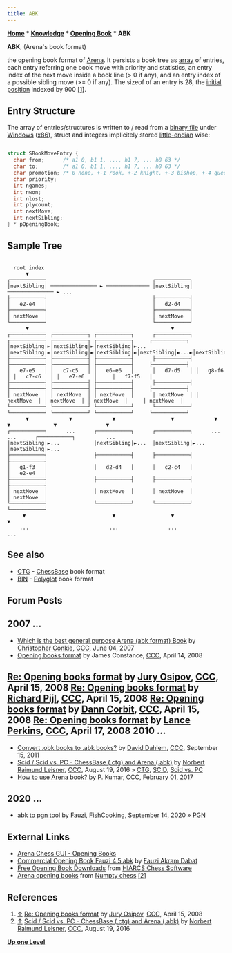 ```yaml
---
title: ABK
---
```

**[Home](Home "Home") * [Knowledge](Knowledge "Knowledge") * [Opening Book](Opening_Book "Opening Book") * ABK**

**ABK**, (Arena's book format)

the opening book format of [Arena](Arena "Arena"). It persists a book tree as [array](Array "Array") of entries, each entry referring one book move with priority and statistics, an entry index of the next move inside a book line (> 0 if any), and an entry index of a possible sibling move (>= 0 if any). The sizeof of an entry is 28, the [initial position](Initial_Position "Initial Position") indexed by 900 <a id="cite-note-1" href="#cite-ref-1">[1]</a>.

## Entry Structure

The array of entries/structures is written to / read from a [binary file](https://en.wikipedia.org/wiki/Binary_file) under [Windows](Windows "Windows") ([x86](X86 "X86")), struct and integers implicitely stored [little-endian](Little-endian "Little-endian") wise:

```C++

struct SBookMoveEntry {
  char from;      /* a1 0, b1 1, ..., h1 7, ... h8 63 */
  char to;        /* a1 0, b1 1, ..., h1 7, ... h8 63 */
  char promotion; /* 0 none, +-1 rook, +-2 knight, +-3 bishop, +-4 queen */
  char priority;
  int ngames;
  int nwon;
  int nlost;
  int plycount;
  int nextMove;
  int nextSibling;
} * pOpeningBook;

```

## Sample Tree

```

  root index
      ▼
┌───────────┐                                  ┌───────────┐  
│nextSibling│ ─────────────── ► ────────────── │nextSibling│ ─────────────── ► ... 
├───────────┤                                  ├───────────┤  
│   e2-e4   │                                  │   d2-d4   │  
├───────────┤                                  ├───────────┤  
│ nextMove  │                                  │ nextMove  │  
└───────────┘                                  └───────────┘  
      ▼                                              ▼
┌───────────┐ ┌───────────┐ ┌───────────┐      ┌───────────┐ ┌───────────┐ ┌───────────┐ ┌───────────┐     ┌───────────┐ 
│nextSibling│►│nextSibling│►│nextSibling│►...  │nextSibling│►│nextSibling│►│nextSibling│►│nextSibling│►...►│nextSibling│ 
├───────────┤ ├───────────┤ ├───────────┤      ├───────────┤ ├───────────┤ ├───────────┤ ├───────────┤     ├───────────┤ 
│   e7-e5   │ │   c7-c5   │ │   e6-e6   │      │   d7-d5   │ │   g8-f6   │ │   c7-c6   │ │   e7-e6   │     │   f7-f5   │ 
├───────────┤ ├───────────┤ ├───────────┤      ├───────────┤ ├───────────┤ ├───────────┤ ├───────────┤     ├───────────┤ 
│ nextMove  │ │ nextMove  │ │ nextMove  │      │ nextMove  │ │ nextMove  │ │ nextMove  │ │ nextMove  │     │ nextMove  │ 
└───────────┘ └───────────┘ └───────────┘      └───────────┘ └───────────┘ └───────────┘ └───────────┘     └───────────┘ 
      ▼             ▼             ▼                  ▼             ▼             ▼              ▼                ▼
┌───────────┐      ...      ┌───────────┐      ┌───────────┐      ...           ...      ┌───────────┐          ...
│nextSibling│►...           │nextSibling│►...  │nextSibling│►...                         │nextSibling│►...
├───────────┤               ├───────────┤      ├───────────┤                             ├───────────┤ 
│   g1-f3   │               │   d2-d4   │      │   c2-c4   │                             │   e2-e4   │ 
├───────────┤               ├───────────┤      ├───────────┤                             ├───────────┤ 
│ nextMove  │               │ nextMove  │      │ nextMove  │                             │ nextMove  │ 
└───────────┘               └───────────┘      └───────────┘                             └───────────┘ 
     ▼                            ▼                  ▼                                         ▼
	...                          ...                ...                                       ...

```

## See also

- [CTG](CTG "CTG") - [ChessBase](ChessBase "ChessBase") book format
- [BIN](index.php?title=Polyglot&action=edit&redlink=1 "Polyglot (page does not exist)") - [Polyglot](index.php?title=Polyglot&action=edit&redlink=1 "Polyglot (page does not exist)") book format

## Forum Posts

## 2007 ...

- [Which is the best general purpose Arena (abk format) Book](http://www.talkchess.com/forum/viewtopic.php?t=14254) by [Christopher Conkie](index.php?title=Christopher_Conkie&action=edit&redlink=1 "Christopher Conkie (page does not exist)"), [CCC](CCC "CCC"), June 04, 2007
- [Opening books format](http://www.talkchess.com/forum/viewtopic.php?t=20661) by James Constance, [CCC](CCC "CCC"), April 14, 2008

## [Re: Opening books format](http://www.talkchess.com/forum/viewtopic.php?t=20661&start=5) by [Jury Osipov](Jury_Osipov "Jury Osipov"), [CCC](CCC "CCC"), April 15, 2008 [Re: Opening books format](http://www.talkchess.com/forum/viewtopic.php?t=20661&start=6) by [Richard Pijl](Richard_Pijl "Richard Pijl"), [CCC](CCC "CCC"), April 15, 2008 [Re: Opening books format](http://www.talkchess.com/forum/viewtopic.php?t=20661&start=9) by [Dann Corbit](Dann_Corbit "Dann Corbit"), [CCC](CCC "CCC"), April 15, 2008 [Re: Opening books format](http://www.talkchess.com/forum/viewtopic.php?t=20661&start=13) by [Lance Perkins](Lance_Perkins "Lance Perkins"), [CCC](CCC "CCC"), April 17, 2008 2010 ...

- [Convert .obk books to .abk books?](http://www.talkchess.com/forum/viewtopic.php?t=40406) by [David Dahlem](index.php?title=David_Dahlem&action=edit&redlink=1 "David Dahlem (page does not exist)"), [CCC](CCC "CCC"), September 15, 2011
- [Scid / Scid vs. PC - ChessBase (.ctg) and Arena (.abk)](http://www.talkchess.com/forum/viewtopic.php?t=61165) by [Norbert Raimund Leisner](Norbert_Raimund_Leisner "Norbert Raimund Leisner"), [CCC](CCC "CCC"), August 19, 2016 » [CTG](CTG "CTG"), [SCID](SCID "SCID"), [Scid vs. PC](Scid_vs._PC "Scid vs. PC")
- [How to use Arena book?](http://www.talkchess.com/forum/viewtopic.php?t=63007) by P. Kumar, [CCC](CCC "CCC"), February 01, 2017

## 2020 ...

- [abk to pgn tool](https://groups.google.com/d/msg/fishcooking/2PQ3_bl_tvg/gknge6qzBAAJ) by [Fauzi](Fauzi_Akram_Dabat "Fauzi Akram Dabat"), [FishCooking](Computer_Chess_Forums "Computer Chess Forums"), September 14, 2020 » [PGN](Portable_Game_Notation "Portable Game Notation")

## External Links

- [Arena Chess GUI - Opening Books](http://www.playwitharena.com/?User_Files%2C_Engines:Opening_Books_%2821%29%26nbsp%3B)
- [Commercial Opening Book Fauzi 4.5.abk](https://gumroad.com/l/UAgr) by [Fauzi Akram Dabat](Fauzi_Akram_Dabat "Fauzi Akram Dabat")
- [Free Opening Book Downloads](http://www.hiarcs.com/chess-opening-book-free.htm) from [HIARCS Chess Software](HIARCS "HIARCS")
- [Arena opening books](https://sites.google.com/site/numptychess/arena-opening-books) from [Numpty chess](Numpty_chess "Numpty chess") <a id="cite-note-2" href="#cite-ref-2">[2]</a>

## References

1. <a id="cite-ref-1" href="#cite-note-1">↑</a> [Re: Opening books format](http://www.talkchess.com/forum/viewtopic.php?t=20661&start=5) by [Jury Osipov](Jury_Osipov "Jury Osipov"), [CCC](CCC "CCC"), April 15, 2008
1. <a id="cite-ref-2" href="#cite-note-2">↑</a> [Scid / Scid vs. PC - ChessBase (.ctg) and Arena (.abk)](http://www.talkchess.com/forum/viewtopic.php?t=61165) by [Norbert Raimund Leisner](Norbert_Raimund_Leisner "Norbert Raimund Leisner"), [CCC](CCC "CCC"), August 19, 2016

**[Up one Level](Opening_Book "Opening Book")**

